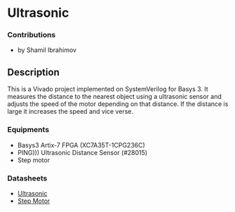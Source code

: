 # Ultrasonic
### Contributions
* by Shamil Ibrahimov
## Description
This is a Vivado project implemented on SystemVerilog for Basys 3. It measures the distance to the nearest object using a ultrasonic sensor
and adjusts the speed of the motor depending on that distance. If the distance is large it increases the speed and vice verse.

### Equipments
* Basys3 Artix-7 FPGA (XC7A35T-1CPG236C)
* PING))) Ultrasonic Distance Sensor (#28015)
* Step motor

### Datasheets
* [Ultrasonic](https://www.parallax.com/sites/default/files/downloads/28015-PING-Sensor-Product-Guide-v2.0.pdf)
* [Step Motor](https://1drv.ms/u/s!AmP4heXg5XSCgohrIdhWIrLSdW_ubg)
